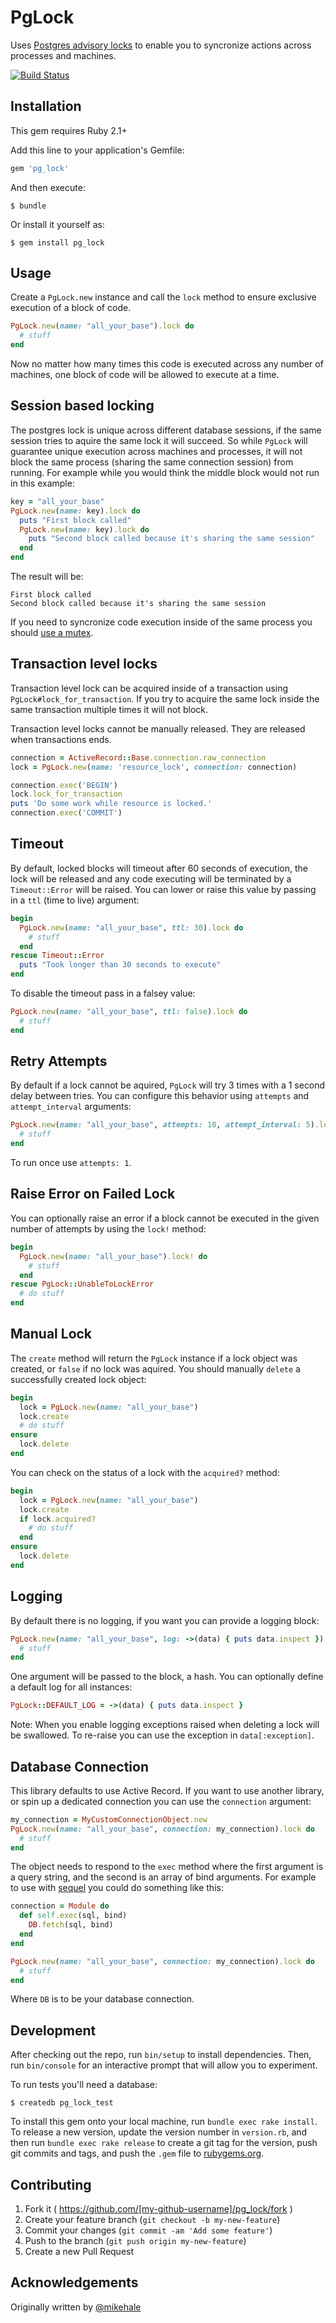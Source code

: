 # PgLock

Uses [Postgres advisory locks](http://www.postgresql.org/docs/9.2/static/view-pg-locks.html) to enable you to syncronize actions across processes and machines.

[![Build Status](https://travis-ci.org/heroku/pg_lock.svg?branch=master)](https://travis-ci.org/heroku/pg_lock)

## Installation

This gem requires Ruby 2.1+

Add this line to your application's Gemfile:

```ruby
gem 'pg_lock'
```

And then execute:

    $ bundle

Or install it yourself as:

    $ gem install pg_lock

## Usage

Create a `PgLock.new` instance and call the `lock` method to ensure exclusive execution of a block of code.

```ruby
PgLock.new(name: "all_your_base").lock do
  # stuff
end
```

Now no matter how many times this code is executed across any number of machines, one block of code will be allowed to execute at a time.

## Session based locking

The postgres lock is unique across different database sessions, if the same session tries to aquire the same lock it will succeed. So while `PgLock` will guarantee unique execution across machines and processes, it will not block the same process (sharing the same connection session) from running. For example while you would think the middle block would not run in this example:

```ruby
key = "all_your_base"
PgLock.new(name: key).lock do
  puts "First block called"
  PgLock.new(name: key).lock do
    puts "Second block called because it's sharing the same session"
  end
end
```

The result will be:

```
First block called
Second block called because it's sharing the same session
```

If you need to syncronize code execution inside of the same process you should [use a mutex](http://ruby-doc.org/core-2.2.2/Mutex.html).

## Transaction level locks

Transaction level lock can be acquired inside of a transaction using `PgLock#lock_for_transaction`. If you try to acquire the same lock inside the same transaction multiple times it will not block.

Transaction level locks cannot be manually released. They are released when transactions ends.

```ruby
connection = ActiveRecord::Base.connection.raw_connection
lock = PgLock.new(name: 'resource_lock', connection: connection)

connection.exec('BEGIN')
lock.lock_for_transaction
puts 'Do some work while resource is locked.'
connection.exec('COMMIT')
```

## Timeout

By default, locked blocks will timeout after 60 seconds of execution, the lock will be released and any code executing will be terminated by a `Timeout::Error` will be raised. You can lower or raise this value by passing in a `ttl` (time to live) argument:

```ruby
begin
  PgLock.new(name: "all_your_base", ttl: 30).lock do
    # stuff
  end
rescue Timeout::Error
  puts "Took longer than 30 seconds to execute"
end
```

To disable the timeout pass in a falsey value:

```ruby
PgLock.new(name: "all_your_base", ttl: false).lock do
  # stuff
end
```

## Retry Attempts

By default if a lock cannot be aquired, `PgLock` will try 3 times with a 1 second delay between tries. You can configure this behavior using `attempts` and `attempt_interval` arguments:

```ruby
PgLock.new(name: "all_your_base", attempts: 10, attempt_interval: 5).lock do
  # stuff
end
```

To run once use `attempts: 1`.

## Raise Error on Failed Lock

You can optionally raise an error if a block cannot be executed in the given number of attempts by using the `lock!` method:

```ruby
begin
  PgLock.new(name: "all_your_base").lock! do
    # stuff
  end
rescue PgLock::UnableToLockError
  # do stuff
end
```

## Manual Lock

The `create` method will return the `PgLock` instance if a lock object was created, or `false` if no lock was aquired. You should manually `delete` a successfully created lock object:

```ruby
begin
  lock = PgLock.new(name: "all_your_base")
  lock.create
  # do stuff
ensure
  lock.delete
end
```

You can check on the status of a lock with the `acquired?` method:

```ruby
begin
  lock = PgLock.new(name: "all_your_base")
  lock.create
  if lock.acquired?
    # do stuff
  end
ensure
  lock.delete
end
```

## Logging

By default there is no logging, if you want you can provide a logging block:

```ruby
PgLock.new(name: "all_your_base", log: ->(data) { puts data.inspect }).lock do
  # stuff
end
```

One argument will be passed to the block, a hash. You can optionally define a default log for all instances:

```ruby
PgLock::DEFAULT_LOG = ->(data) { puts data.inspect }
```

Note: When you enable logging exceptions raised when deleting a lock will be swallowed. To re-raise you can use the exception in `data[:exception]`.

## Database Connection

This library defaults to use Active Record. If you want to use another library, or spin up a dedicated connection you can use the `connection` argument:

```ruby
my_connection = MyCustomConnectionObject.new
PgLock.new(name: "all_your_base", connection: my_connection).lock do
  # stuff
end
```

The object needs to respond to the `exec` method where the first argument is a query string, and the second is an array of bind arguments. For example to use with [sequel](https://github.com/jeremyevans/sequel) you could do something like this:

```ruby
connection = Module do
  def self.exec(sql, bind)
    DB.fetch(sql, bind)
  end
end

PgLock.new(name: "all_your_base", connection: my_connection).lock do
  # stuff
end
```

Where `DB` is to be your database connection.

## Development

After checking out the repo, run `bin/setup` to install dependencies. Then, run `bin/console` for an interactive prompt that will allow you to experiment.

To run tests you'll need a database:

```
$ createdb pg_lock_test
```

To install this gem onto your local machine, run `bundle exec rake install`. To release a new version, update the version number in `version.rb`, and then run `bundle exec rake release` to create a git tag for the version, push git commits and tags, and push the `.gem` file to [rubygems.org](https://rubygems.org).

## Contributing

1. Fork it ( https://github.com/[my-github-username]/pg_lock/fork )
2. Create your feature branch (`git checkout -b my-new-feature`)
3. Commit your changes (`git commit -am 'Add some feature'`)
4. Push to the branch (`git push origin my-new-feature`)
5. Create a new Pull Request

## Acknowledgements

Originally written by [@mikehale](https://github.com/mikehale)
